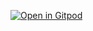 [![Open in Gitpod](https://gitpod.io/button/open-in-gitpod.svg)](https://gitpod.io/#https://github.com/tele-studio/tele-make/tree/1.0-dev/)
